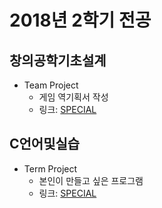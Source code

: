 # 2018년 2학기 전공

## 창의공학기초설계
* Team Project
  * 게임 역기획서 작성
  * 링크: [SPECIAL](https://github.com/SSUHYUNKIM/special)

## C언어및실습
* Term Project
  * 본인이 만들고 싶은 프로그램
  * 링크: [SPECIAL]()
